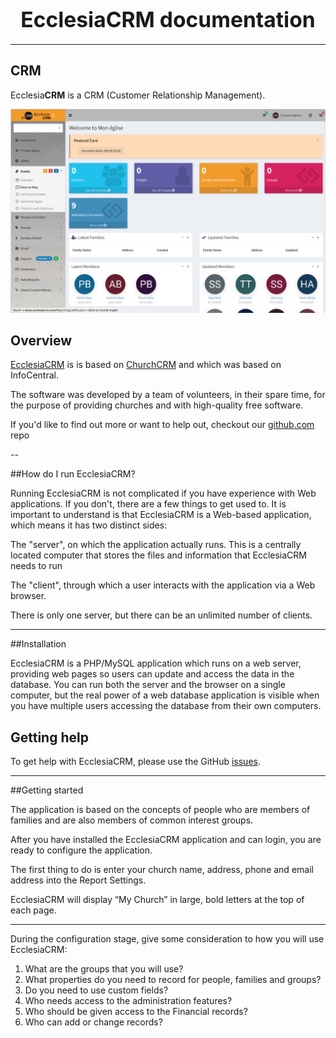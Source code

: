 # <center><big>Ecclesia**CRM** documentation</big></center>
----

## CRM

Ecclesia**CRM** is a CRM (Customer Relationship Management).

![Screenshot](img/screenshot0.png)

## Overview

[EcclesiaCRM](https://www.ecclesiacrm.com) is is based on [ChurchCRM](http://churchcrm.io/) and which was based on InfoCentral.

The software was developed by a team of volunteers, in their spare time, for the purpose of providing churches and with high-quality free software.

If you'd like to find out more or want to help out, checkout our [github.com](https://github.com/phili67/ecclesiacrm) repo

--

##How do I run EcclesiaCRM?

Running EcclesiaCRM is not complicated if you have experience with Web applications. If you don't, there are a few things to get used to. It is important to understand is that EcclesiaCRM is a Web-based application, which means it has two distinct sides:

The "server", on which the application actually runs. This is a centrally located computer that stores the files and information that EcclesiaCRM needs to run

The "client", through which a user interacts with the application via a Web browser.

There is only one server, but there can be an unlimited number of clients.

---

##Installation

EcclesiaCRM is a PHP/MySQL application which runs on a web server, providing web pages so users can update and access the data in the database. You can run both the server and the browser on a single computer, but the real power of a web database application is visible when you have multiple users accessing the database from their own computers.

## Getting help

To get help with EcclesiaCRM, please use the GitHub [issues](https://github.com/phili67/ecclesiacrm/issues).

---

##Getting started

The application is based on the concepts of people who are members of families and are also members of common interest groups.

After you have installed the EcclesiaCRM application and can login, you are ready to configure the application.

The first thing to do is enter your church name, address, phone and email address into the Report Settings.

EcclesiaCRM will display “My Church” in large, bold letters at the top of each page.

---


During the configuration stage, give some consideration to how you will use EcclesiaCRM:

1. What are the groups that you will use?
2. What properties do you need to record for people, families and groups?
3. Do you need to use custom fields?
4. Who needs access to the administration features?
5. Who should be given access to the Financial records?
6. Who can add or change records?